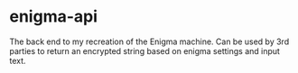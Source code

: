 # enigma-api
The back end to my recreation of the Enigma machine. Can be used by 3rd parties to return an encrypted string based on enigma settings and input text.
